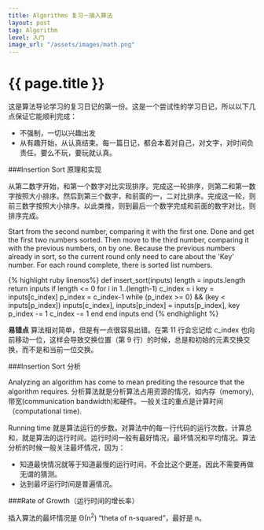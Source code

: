 ```yaml
---
title: Algorithms 复习－插入算法
layout: post
tag: Algorithm
level: 入门
image_url: "/assets/images/math.png"
---
```


{{ page.title }}
================

这是算法导论学习的复习日记的第一份。这是一个尝试性的学习日记，所以以下几点保证它能顺利完成：

- 不强制，一切以兴趣出发
- 从有趣开始，从认真结束。每一篇日记，都会本着对自己，对文字，对时间负责任。要么不玩，要玩就认真。

###Insertion Sort 原理和实现

从第二数字开始，和第一个数字对比实现排序。完成这一轮排序，则第二和第一数字按照大小排序。然后到第三个数字，和前面的一，二对比排序。完成这一轮，则前三数字按照大小排序。以此类推，则到最后一个数字完成和前面的数字对比，则排序完成。

Start from the second number, comparing it with the first one. Done and get the first two numbers sorted. Then move to the third number, comparing it with the previous numbers, on by one. Because the previous numbers already in sort, so the current round only need to care about the 'Key' number. For each round complete, there is sorted list numbers. 

{% highlight ruby linenos%}
def insert_sort(inputs)
  length = inputs.length
  return inputs if length <= 0
  for i in 1..(length-1)
    c_index = i
    key = inputs[c_index]
    p_index = c_index-1
    while (p_index >= 0) && (key < inputs[p_index])
      inputs[c_index], inputs[p_index] = inputs[p_index], key   
      p_index -= 1
      c_index -= 1
    end
  end
  inputs
end
{% endhighlight %}

**易错点** 算法相对简单，但是有一点很容易出错。在第 11 行会忘记给 c_index 也向前移动一位，这样会导致交换位置（第 9 行）的时候，总是和初始的元素交换交换，而不是和当前一位交换。


###Insertion Sort 分析

Analyzing an algorithm has come to mean prediting the resource that the algorithm requires. 分析算法就是分析算法占用资源的情况，如内存（memory), 带宽(communication bandwidth)和硬件。一般关注的重点是计算时间（computational time).

Running time 就是算法运行的步数。对算法中的每一行代码的运行次数，计算总和，就是算法的运行时间。运行时间一般有最好情况，最坏情况和平均情况。算法分析的时候一般关注最坏情况，因为：
- 知道最快情况就等于知道最慢的运行时间，不会比这个更差。因此不需要再做无谓的猜测。
- 达到最坏运行时间是普遍情况。

###Rate of Growth（运行时间的增长率）

插入算法的最坏情况是 Θ(n<sup>2</sup>) “theta of n-squared”，最好是 n。



